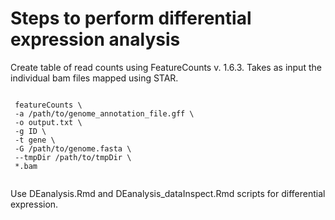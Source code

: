 # Steps to perform differential expression analysis


Create table of read counts using FeatureCounts v. 1.6.3. Takes as input the individual bam files mapped using STAR.
```
 
 featureCounts \
 -a /path/to/genome_annotation_file.gff \
 -o output.txt \
 -g ID \
 -t gene \
 -G /path/to/genome.fasta \
 --tmpDir /path/to/tmpDir \
 *.bam
 
  ```

Use DEanalysis.Rmd and DEanalysis_dataInspect.Rmd scripts for differential expression.
